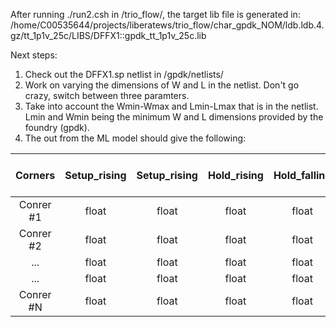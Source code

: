
After running ./run2.csh in /trio_flow/, the target lib file is generated in:
/home/C00535644/projects/liberatews/trio_flow/char_gpdk_NOM/ldb.ldb.4.gz/tt_1p1v_25c/LIBS/DFFX1::gpdk_tt_1p1v_25c.lib

Next steps:
1) Check out the DFFX1.sp netlist in /gpdk/netlists/
2) Work on varying the dimensions of W and L in the netlist. Don't go crazy, switch between three paramters.
3) Take into account the Wmin-Wmax and Lmin-Lmax that is in the netlist. Lmin and Wmin being the minimum W and L dimensions provided by the foundry (gpdk).
4) The out from the ML model should give the following:

| Corners     | Setup_rising | Setup_rising | Hold_rising | Hold_falling | CLK-Q Delay | W (of every MOS) | L (of every MOS) |
| :---------: |:------------:|:------------:|:-----------:|:------------:|:-----------:|:----------------:|:----------------:|
| Conrer #1   | float        | float        | float       | float        | float       | float            | float            |
| Conrer #2   | float        | float        | float       | float        | float       | float            | float            |
| ...         | float        | float        | float       | float        | float       | float            | float            |
| ...         | float        | float        | float       | float        | float       | float            | float            |
| Conrer #N   | float        | float        | float       | float        | float       | float            | float            |
